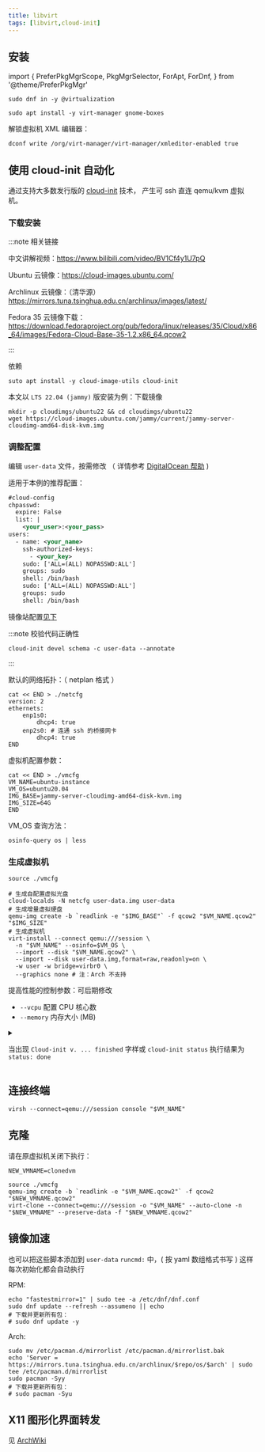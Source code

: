 ```yaml
---
title: libvirt
tags: [libvirt,cloud-init]
---
```


## 安装

import {
  PreferPkgMgrScope,
  PkgMgrSelector,
  ForApt,
  ForDnf,
} from '@theme/PreferPkgMgr'

 <PreferPkgMgrScope dnf apt>
<PkgMgrSelector />

 <ForDnf>

    sudo dnf in -y @virtualization

 </ForDnf>

 <ForApt>

    sudo apt install -y virt-manager gnome-boxes

 </ForApt>

</PreferPkgMgrScope>

解锁虚拟机 XML 编辑器：

    dconf write /org/virt-manager/virt-manager/xmleditor-enabled true

## 使用 cloud-init 自动化

通过支持大多数发行版的 [cloud-init](https://cloudinit.readthedocs.io/en/latest/index.html) 技术，
产生可 ssh 直连 qemu/kvm 虚拟机。

### 下载安装

:::note 相关链接

中文讲解视频：https://www.bilibili.com/video/BV1Cf4y1U7pQ

Ubuntu 云镜像：https://cloud-images.ubuntu.com/

Archlinux 云镜像：（清华源）https://mirrors.tuna.tsinghua.edu.cn/archlinux/images/latest/

Fedora 35 云镜像下载：https://download.fedoraproject.org/pub/fedora/linux/releases/35/Cloud/x86_64/images/Fedora-Cloud-Base-35-1.2.x86_64.qcow2

:::

依赖

    suto apt install -y cloud-image-utils cloud-init

本文以 `LTS 22.04 (jammy)` 版安装为例：下载镜像

```shell
mkdir -p cloudimgs/ubuntu22 && cd cloudimgs/ubuntu22
wget https://cloud-images.ubuntu.com/jammy/current/jammy-server-cloudimg-amd64-disk-kvm.img
```

### 调整配置

编辑 `user-data` 文件，按需修改
（ 详情参考 [DigitalOcean 帮助](https://www.digitalocean.com/community/tutorials/how-to-use-cloud-config-for-your-initial-server-setup) )

适用于本例的推荐配置：

```xml
#cloud-config
chpasswd:
  expire: False
  list: |
    <your_user>:<your_pass>
users:
  - name: <your_name>
    ssh-authorized-keys:
      - <your_key>
    sudo: ['ALL=(ALL) NOPASSWD:ALL']
    groups: sudo
    shell: /bin/bash
    sudo: ['ALL=(ALL) NOPASSWD:ALL']
    groups: sudo
    shell: /bin/bash
```

镜像站配置[见下](#镜像加速)

:::note 校验代码正确性

    cloud-init devel schema -c user-data --annotate

:::

默认的网络拓扑：（ netplan 格式 ）

```shell
cat << END > ./netcfg
version: 2
ethernets:
    enp1s0:
        dhcp4: true
    enp2s0: # 连通 ssh 的桥接网卡
        dhcp4: true
END
```

虚拟机配置参数：

```shell
cat << END > ./vmcfg
VM_NAME=ubuntu-instance
VM_OS=ubuntu20.04
IMG_BASE=jammy-server-cloudimg-amd64-disk-kvm.img
IMG_SIZE=64G
END
```

VM_OS 查询方法：

    osinfo-query os | less

### 生成虚拟机

```shell
source ./vmcfg

# 生成自配置虚拟光盘
cloud-localds -N netcfg user-data.img user-data
# 生成增量虚拟硬盘
qemu-img create -b `readlink -e "$IMG_BASE"` -f qcow2 "$VM_NAME.qcow2" "$IMG_SIZE"
# 生成虚拟机
virt-install --connect qemu:///session \
  -n "$VM_NAME" --osinfo=$VM_OS \
  --import --disk "$VM_NAME.qcow2" \
  --import --disk user-data.img,format=raw,readonly=on \
  -w user -w bridge=virbr0 \
  --graphics none # 注：Arch 不支持
```

提高性能的控制参数：可后期修改

- `--vcpu` 配置 CPU 核心数
- `--memory` 内存大小 (MB)


 <details className="let-details-to-yellow">
<summary>

当出现 `Cloud-init v. ... finished` 字样或 `cloud-init status` 执行结果为 `status: done`

  </summary>

**🎉 配置完成！登陆在虚拟控制台或 ssh 登陆试试～ ✨**

> 登陆界面中或执行 `hostname -I` 或 `ip a` 显示虚拟机 IP

试用完成后，我们关闭虚拟机。打个初始备份快照：

```shell
source ./vmcfg

virsh --connect=qemu:///session detach-disk "$VM_NAME" vdb --persistent # 移除没用的自配置虚拟光盘：
virsh --connect=qemu:///session snapshot-create-as "$VM_NAME" --name init --atomic
```

</details>

## 连接终端

    virsh --connect=qemu:///session console "$VM_NAME"

## 克隆

请在原虚拟机关闭下执行：

```shell
NEW_VMNAME=clonedvm

source ./vmcfg
qemu-img create -b `readlink -e "$VM_NAME.qcow2"` -f qcow2 "$NEW_VMNAME.qcow2"
virt-clone --connect=qemu:///session -o "$VM_NAME" --auto-clone -n "$NEW_VMNAME" --preserve-data -f "$NEW_VMNAME.qcow2"
```

## 镜像加速

也可以把这些脚本添加到 `user-data` `runcmd:` 中，( 按 yaml 数组格式书写 )
这样每次初始化都会自动执行

RPM:

```shell
echo "fastestmirror=1" | sudo tee -a /etc/dnf/dnf.conf
sudo dnf update --refresh --assumeno || echo
# 下载并更新所有包：
# sudo dnf update -y
```

Arch:

```shell
sudo mv /etc/pacman.d/mirrorlist /etc/pacman.d/mirrorlist.bak
echo 'Server = https://mirrors.tuna.tsinghua.edu.cn/archlinux/$repo/os/$arch' | sudo tee /etc/pacman.d/mirrorlist
sudo pacman -Syy
# 下载并更新所有包：
# sudo pacman -Syu
```

## X11 图形化界面转发

见 [ArchWiki](https://wiki.archlinux.org/title/OpenSSH#X11_forwarding)

